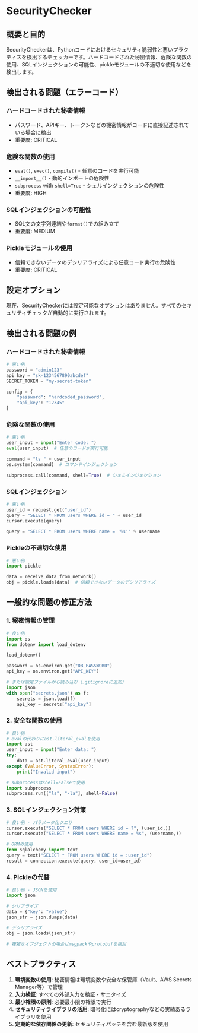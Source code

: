 # SecurityChecker

## 概要と目的

SecurityCheckerは、Pythonコードにおけるセキュリティ脆弱性と悪いプラクティスを検出するチェッカーです。ハードコードされた秘密情報、危険な関数の使用、SQLインジェクションの可能性、pickleモジュールの不適切な使用などを検出します。

## 検出される問題（エラーコード）

### ハードコードされた秘密情報
- パスワード、APIキー、トークンなどの機密情報がコードに直接記述されている場合に検出
- 重要度: CRITICAL

### 危険な関数の使用
- `eval()`, `exec()`, `compile()` - 任意のコードを実行可能
- `__import__()` - 動的インポートの危険性
- `subprocess` with `shell=True` - シェルインジェクションの危険性
- 重要度: HIGH

### SQLインジェクションの可能性
- SQL文の文字列連結や`format()`での組み立て
- 重要度: MEDIUM

### Pickleモジュールの使用
- 信頼できないデータのデシリアライズによる任意コード実行の危険性
- 重要度: CRITICAL

## 設定オプション

現在、SecurityCheckerには設定可能なオプションはありません。すべてのセキュリティチェックが自動的に実行されます。

## 検出される問題の例

### ハードコードされた秘密情報
```python
# 悪い例
password = "admin123"
api_key = "sk-1234567890abcdef"
SECRET_TOKEN = "my-secret-token"

config = {
    "password": "hardcoded_password",
    "api_key": "12345"
}
```

### 危険な関数の使用
```python
# 悪い例
user_input = input("Enter code: ")
eval(user_input)  # 任意のコードが実行可能

command = "ls " + user_input
os.system(command)  # コマンドインジェクション

subprocess.call(command, shell=True)  # シェルインジェクション
```

### SQLインジェクション
```python
# 悪い例
user_id = request.get("user_id")
query = "SELECT * FROM users WHERE id = " + user_id
cursor.execute(query)

query = "SELECT * FROM users WHERE name = '%s'" % username
```

### Pickleの不適切な使用
```python
# 悪い例
import pickle

data = receive_data_from_network()
obj = pickle.loads(data)  # 信頼できないデータのデシリアライズ
```

## 一般的な問題の修正方法

### 1. 秘密情報の管理
```python
# 良い例
import os
from dotenv import load_dotenv

load_dotenv()

password = os.environ.get("DB_PASSWORD")
api_key = os.environ.get("API_KEY")

# または設定ファイルから読み込む（.gitignoreに追加）
import json
with open("secrets.json") as f:
    secrets = json.load(f)
    api_key = secrets["api_key"]
```

### 2. 安全な関数の使用
```python
# 良い例
# evalの代わりにast.literal_evalを使用
import ast
user_input = input("Enter data: ")
try:
    data = ast.literal_eval(user_input)
except (ValueError, SyntaxError):
    print("Invalid input")

# subprocessはshell=Falseで使用
import subprocess
subprocess.run(["ls", "-la"], shell=False)
```

### 3. SQLインジェクション対策
```python
# 良い例 - パラメータ化クエリ
cursor.execute("SELECT * FROM users WHERE id = ?", (user_id,))
cursor.execute("SELECT * FROM users WHERE name = %s", (username,))

# ORMの使用
from sqlalchemy import text
query = text("SELECT * FROM users WHERE id = :user_id")
result = connection.execute(query, user_id=user_id)
```

### 4. Pickleの代替
```python
# 良い例 - JSONを使用
import json

# シリアライズ
data = {"key": "value"}
json_str = json.dumps(data)

# デシリアライズ
obj = json.loads(json_str)

# 複雑なオブジェクトの場合はmsgpackやprotobufを検討
```

## ベストプラクティス

1. **環境変数の使用**: 秘密情報は環境変数や安全な保管庫（Vault、AWS Secrets Manager等）で管理
2. **入力検証**: すべての外部入力を検証・サニタイズ
3. **最小権限の原則**: 必要最小限の権限で実行
4. **セキュリティライブラリの活用**: 暗号化にはcryptographyなどの実績あるライブラリを使用
5. **定期的な依存関係の更新**: セキュリティパッチを含む最新版を使用